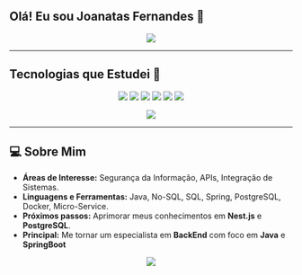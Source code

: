 
## Olá! Eu sou Joanatas Fernandes 👋

<p align="center">
  <img src="https://readme-typing-svg.herokuapp.com?font=Roboto&color=%2336BCF7&size=28&center=true&vCenter=true&width=1000&height=70&lines=Bem-vindo+ao+meu+GitHub!;Desenvolvedor+Java;Explorando+tecnologias+em+JavaScript,+HTML,+CSS,+Nest.js,+Spring!" />

</p>

---

## Tecnologias que Estudei 🚀

<p align="center">
  <img src="https://img.shields.io/badge/Java-ED8B00?style=for-the-badge&logo=java&logoColor=white" />
  <img src="https://img.shields.io/badge/Spring-6DB33F?style=for-the-badge&logo=spring&logoColor=white" />
  <img src="https://img.shields.io/badge/NestJS-E0234E?style=for-the-badge&logo=nestjs&logoColor=white" />
  <img src="https://img.shields.io/badge/Node.js-339933?style=for-the-badge&logo=node-dot-js&logoColor=white" />
  <img src="https://img.shields.io/badge/Python-3776AB?style=for-the-badge&logo=python&logoColor=white" />
  <img src="https://img.shields.io/badge/PostgreSQL-316192?style=for-the-badge&logo=postgresql&logoColor=white" />
</p>

<p align="center">
  <img src="https://readme-typing-svg.herokuapp.com?font=Roboto&color=%23F7B53F&size=28&center=true&vCenter=true&width=800&height=70&lines=Sempre+aprendendo+algo+novo+🌱;Explorando+o+universo+da+tecnologia!" />
</p>

---

## 💻 Sobre Mim

- **Áreas de Interesse:** Segurança da Informação, APIs, Integração de Sistemas.
- **Linguagens e Ferramentas:** Java, No-SQL, SQL, Spring, PostgreSQL, Docker, Micro-Service.
- **Próximos passos:** Aprimorar meus conhecimentos em **Nest.js** e **PostgreSQL**.
- **Principal:** Me tornar um especialista em **BackEnd** com foco em **Java** e **SpringBoot**

<p align="center">
  <img src="https://github-readme-stats.vercel.app/api?username=joanatasFernandes&show_icons=true&theme=radical" />
</p>

<!--
**joanatasFernandes/joanatasFernandes** is a ✨ _special_ ✨ repository because its `README.md` (this file) appears on your GitHub profile.

Here are some ideas to get you started:

- 🔭 I’m currently working on ...
- 🌱 I’m currently learning ...
- 👯 I’m looking to collaborate on ...
- 🤔 I’m looking for help with ...
- 💬 Ask me about ...
- 📫 How to reach me: ...
- 😄 Pronouns: ...
- ⚡ Fun fact: ...
-->
